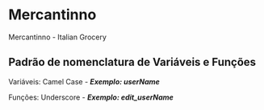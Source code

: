# Mercantinno
Mercantinno - Italian Grocery

## Padrão de nomenclatura de Variáveis e Funções
Variáveis: Camel Case - __*Exemplo: userName*__

Funções: Underscore - __*Exemplo: edit_userName*__
